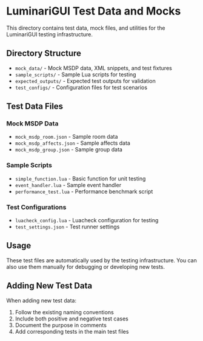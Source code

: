 # LuminariGUI Test Data and Mocks

This directory contains test data, mock files, and utilities for the LuminariGUI testing infrastructure.

## Directory Structure

- `mock_data/` - Mock MSDP data, XML snippets, and test fixtures
- `sample_scripts/` - Sample Lua scripts for testing
- `expected_outputs/` - Expected test outputs for validation
- `test_configs/` - Configuration files for test scenarios

## Test Data Files

### Mock MSDP Data
- `mock_msdp_room.json` - Sample room data
- `mock_msdp_affects.json` - Sample affects data  
- `mock_msdp_group.json` - Sample group data

### Sample Scripts
- `simple_function.lua` - Basic function for unit testing
- `event_handler.lua` - Sample event handler
- `performance_test.lua` - Performance benchmark script

### Test Configurations
- `luacheck_config.lua` - Luacheck configuration for testing
- `test_settings.json` - Test runner settings

## Usage

These test files are automatically used by the testing infrastructure. You can also use them manually for debugging or developing new tests.

## Adding New Test Data

When adding new test data:

1. Follow the existing naming conventions
2. Include both positive and negative test cases
3. Document the purpose in comments
4. Add corresponding tests in the main test files